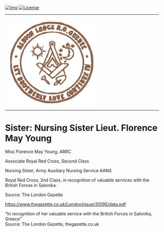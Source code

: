 <!-- ENTETE -->
[![img](https://img.shields.io/badge/Cycle%20de%20Vie-Édition-339999)](https://franc-maconnerie.ca)
[![License](https://img.shields.io/badge/Licence-MIT-blue)](LICENSE)

---

<div>
    <a target="_blank" href="https://franc-maconnerie.ca">
      <img src="../images/logo.png" alt="Julio Torres Freemasonry" width="300"/>
    </a>
</div>

--- 

<!-- FIN ENTETE -->
# **Sister: Nursing Sister Lieut. Florence May Young**  

Miss Florence May Young, ARRC   

Associate Royal Red Cross, Second Class   

Nursing Sister, Army Auxiliary Nursing Service AANS

Royal Red Cross, 2nd Class, in recognition of valuable services with the British Forces in Salonika. 

Source: The London Gazette

https://www.thegazette.co.uk/London/issue/31095/data.pdf

"In recognition of her valuable service with the British Forces in Salonika, Greece"   
Source: The London Gazette, thegazette.co.uk   